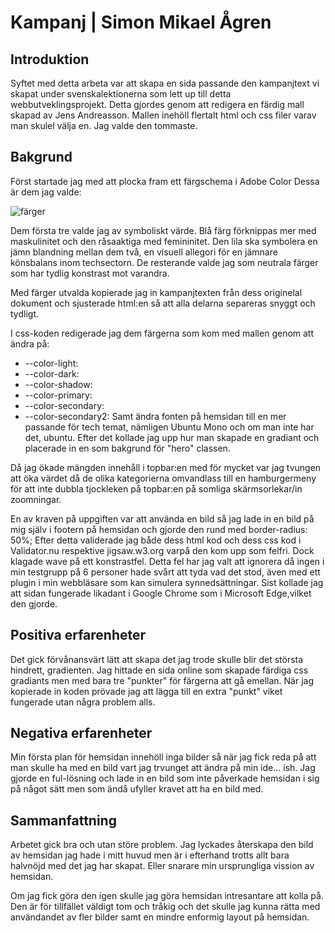 # Kampanj | Simon Mikael Ågren

## Introduktion

Syftet med detta arbeta var att skapa en sida passande den kampanjtext vi skapat under svenskalektionerna som lett up till detta webbutveklingsprojekt. Detta gjordes genom att redigera en färdig mall skapad av Jens Andreasson. Mallen inehöll flertalt html och css filer varav man skulel välja en. Jag valde den tommaste.

## Bakgrund
Först startade jag med att plocka fram ett färgschema i Adobe Color Dessa är dem jag valde:

![färger](../img/f%C3%A4rger%20kanmpanj.png)

Dem första tre valde jag av symboliskt värde. Blå färg förknippas mer med maskulinitet och den råsaaktiga med femininitet. Den lila ska symbolera en jämn blandning mellan dem två, en visuell allegori för en jämnare könsbalans inom techsectorn. De resterande valde jag som neutrala färger som har tydlig konstrast mot varandra.

Med färger utvalda kopierade jag in kampanjtexten från dess originelal dokument och sjusterade html:en så att alla delarna separeras snyggt och tydligt. 

I css-koden redigerade jag dem färgerna som kom med mallen genom att ändra på: 
* --color-light: 
* --color-dark: 
* --color-shadow: 
* --color-primary: 
* --color-secondary: 
* --color-secondary2: 
Samt ändra fonten på hemsidan till en mer passande för tech temat, nämligen Ubuntu Mono och om man inte har det, ubuntu. Efter det kollade jag upp hur man skapade en gradiant och placerade in en som bakgrund för "hero" classen.

Då jag ökade mängden innehåll i topbar:en med för mycket var jag tvungen att öka värdet då de olika kategorierna omvandlass till en hamburgermeny för att inte dubbla tjockleken på topbar:en på somliga skärmsorlekar/in zoomningar.

En av kraven på uppgiften var att använda en bild så jag lade in en bild på mig själv i footern på hemsidan och gjorde den rund med border-radius: 50%; Efter detta validerade jag både dess html kod och dess css kod i Validator.nu respektive jigsaw.w3.org varpå den kom upp som felfri. Dock klagade wave på ett konstrastfel. Detta fel har jag valt att ignorera då ingen i min testgrupp på 6 personer hade svårt att tyda vad det stod, även med ett plugin i min webbläsare som kan simulera synnedsättningar. Sist kollade jag att sidan fungerade likadant i Google Chrome som i Microsoft Edge,vilket den gjorde.

## Positiva erfarenheter
Det gick förvånansvärt lätt att skapa det jag trode skulle blir det största hindrett, gradienten. Jag hittade en sida online som skapade färdiga css gradiants men med bara tre "punkter" för färgerna att gå emellan. När jag kopierade in koden prövade jag att lägga till en extra "punkt" viket fungerade utan några problem alls.

## Negativa erfarenheter
Min första plan för hemsidan innehöll inga bilder så när jag fick reda på att man skulle ha med en bild vart jag trvunget att ändra på min ide... ish. Jag gjorde en ful-lösning och lade in en bild som inte påverkade hemsidan i sig på något sätt men som ändå ufyller kravet att ha en bild med.

## Sammanfattning

Arbetet gick bra och utan störe problem. Jag lyckades återskapa den bild av hemsidan jag hade i mitt huvud men är i efterhand trotts allt bara halvnöjd med det jag har skapat. Eller snarare min ursprungliga vission av hemsidan.

Om jag fick göra den igen skulle jag göra hemsidan intresantare att kolla på. Den är för tillfället väldigt tom och tråkig och det skulle jag kunna rätta med användandet av fler bilder samt en mindre enformig layout på hemsidan.